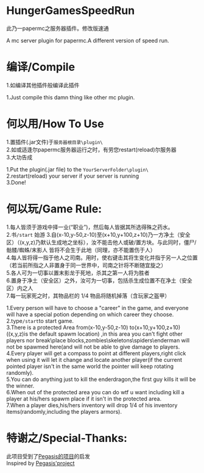 # HungerGamesSpeedRun
此乃一papermc之服务器插件。修改版速通

A  mc server plugin for papermc.A different version of speed run.

# 编译/Compile
1.如编译其他插件般编译此插件  

1.Just compile this damn thing like other mc plugin.

# 何以用/How To Use
1.置插件(.jar文件)于`服务器根目录\plugin\`  
2.如或适逢尔papermc服务器运行之时，有劳您restart(reload)尔服务器   
3.大功告成  
  
1.Put the plugin(.jar file) to the `YourServerFolder\plugin\`  
2.restart(reload) your server if your server is running  
3.Done!  

# 何以玩/Game Rule:
1.每人皆须于游戏中择一业(“职业”)，然后每人皆据其所选得殊之药水。  
2.书`/start` 始游 
3.自(x-10,y-50,z-10)至(x+10,y+100,z+10)乃一方净土（安全区）（(x,y,z)乃默认生成地之坐标），汝不能击他人或破/置方块。与此同时，僵尸/骷髅/蜘蛛/末影人 皆将不会生于此地（同理，亦不能置伤于人）  
4.每人皆将得一指于他人之司南。用时，使右键击其将生变化并指于另一人之位置（若当前所指之人非置身于同一世界中，司南之针将不断随宜旋之）  
5.各人可为一切事以置末影龙于死地，杀其之第一人将为胜者  
6.置身于净土（安全区）之外，汝可为一切事，包括杀生成位置不在净土（安全区）内之人  
7.每一玩家死之时，其物品栏的 1/4 物品将随机掉落（含玩家之盔甲）  

1.Every person will have to choose a "career" in the game, and everyone will have a special potion depending on which career they choose.  
2.type`/start`to start game.  
3.There is a protected Area from(x-10,y-50,z-10) to(x+10,y+100,z+10) ((x,y,z)is the default spawm location) ,in this area you can't fight other players nor break\place blocks,zombies\skeletons\spiders\enderman will not be spawmed here(and will not be able to give damage to players.  
4.Every player will get a compass to point at different players,right click when using it will let it change and locate another player(if the current pointed player isn't in the same world the pointer will keep rotating randomly).  
5.You can do anything just to kill the enderdragon,the first guy kills it will be the winner.  
6.When out of the protected area you can do wtf u want including kill a player at his/hers spawm place if it isn't in the protected area.  
7.When a player dies,his/hers inventory will drop 1/4 of his inventory items(randomly,including the players armors).  

# 特谢之/Special-Thanks:
此项目受到了[Pegasis的项目](https://github.com/PegasisForever/mc_team_speedrun)的启发  
Inspired by [Pegasis'project](https://github.com/PegasisForever/mc_team_speedrun)
